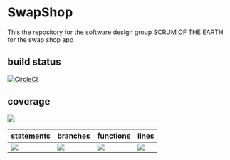 # SwapShop
This the repository for the software design group SCRUM OF THE EARTH for the swap shop app


## build status 
[![CircleCI](https://dl.circleci.com/status-badge/img/gh/SCRUM-OF-THE-EARTH/SwapShop/tree/main.svg?style=svg)](https://dl.circleci.com/status-badge/redirect/gh/SCRUM-OF-THE-EARTH/SwapShop/tree/main)

## coverage
![](https://img.shields.io/badge/Coverage-96%25-83A603.svg?prefix=$coverage$)

| statements  |  branches |  functions |  lines  |
|---|---|---|---|
| ![](https://img.shields.io/badge/Coverage-99%25-83A603.svg?prefix=$statements$)  | ![](https://img.shields.io/badge/Coverage-86%25-83A603.svg?prefix=$branches$)  | ![](https://img.shields.io/badge/Coverage-98%25-83A603.svg?prefix=$functions$) | ![](https://img.shields.io/badge/Coverage-99%25-83A603.svg?prefix=$lines$) |
